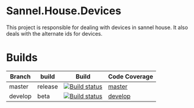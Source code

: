 # Sannel.House.Devices
This project is responsible for dealing with devices in sannel house. It also deals with the alternate ids for devices.
# Builds
|Branch|build|Build|Code Coverage|
|----|----|--|--|
|master|release|[![Build status](https://sannelsoftware.visualstudio.com/Build/_apis/build/status/Devices%20Docker?branchName=release)](https://sannelsoftware.visualstudio.com/Build/_build/latest?definitionId=7&branchName=release)|[master](https://master-sannel-house-devices.azurewebsites.net/)|
|develop|beta|[![Build status](https://sannelsoftware.visualstudio.com/Build/_apis/build/status/Devices%20Docker?branchName=develop)](https://sannelsoftware.visualstudio.com/Build/_build/latest?definitionId=7&branchName=develop)|[develop](https://develop-sannel-house-devices.azurewebsites.net/)|